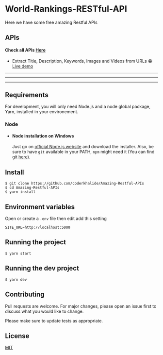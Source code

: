 # World-Rankings-RESTful-API

Here we have some free amazing Restful APIs

## APIs

#### Check all APIs [Here](https://ksapis.herokuapp.com)

- Extract Title, Description, Keywords, Images and Videos from URLs 😀 [Live demo](https://ksapis.herokuapp.com/api/site-data)


---
---
---
## Requirements

For development, you will only need Node.js and a node global package, Yarn, installed in your environement.

### Node
- #### Node installation on Windows

  Just go on [official Node.js website](https://nodejs.org/) and download the installer.
Also, be sure to have `git` available in your PATH, `npm` might need it (You can find git [here](https://git-scm.com/)).


## Install

    $ git clone https://github.com/coderkhalide/Amazing-Restful-APIs
    $ cd Amazing-Restful-APIs
    $ yarn install

## Environment variables

Open or create a `.env` file then edit add this setting

``SITE_URL=http://localhost:5000``

## Running the project

    $ yarn start

## Running the dev project

    $ yarn dev

## Contributing
Pull requests are welcome. For major changes, please open an issue first to discuss what you would like to change.

Please make sure to update tests as appropriate.

## License
[MIT](https://choosealicense.com/licenses/mit/)
